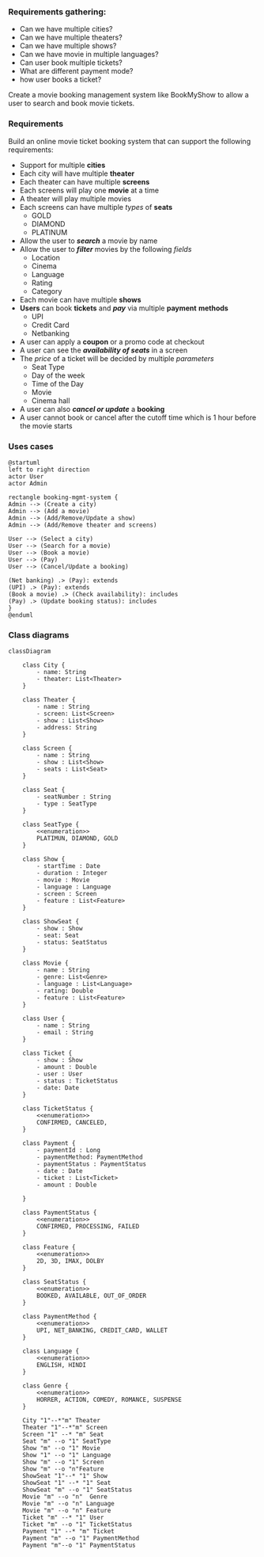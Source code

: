 ### Requirements gathering:
* Can we have multiple cities?
* Can we have multiple theaters?
* Can we have multiple shows?
* Can we have movie in multiple languages?
* Can user book multiple tickets?
* What are different payment mode?
* how user books a ticket?


Create a movie booking management system like BookMyShow to allow a user to search and book movie tickets.

### Requirements

Build an online movie ticket booking system that can support the following requirements:

* Support for multiple **cities**
* Each city will have multiple **theater**
* Each theater can have multiple **screens**
* Each screens will play one **movie** at a time
* A theater will play multiple movies
* Each screens can have multiple _types_ of **seats**
    * GOLD
    * DIAMOND
    * PLATINUM
* Allow the user to **_search_** a movie by name
* Allow the user to **_filter_** movies by the following _fields_
    * Location
    * Cinema
    * Language
    * Rating
    * Category
* Each movie can have multiple **shows**
* **Users** can book **tickets** and **_pay_** via multiple **payment** **methods**
    * UPI
    * Credit Card
    * Netbanking
* A user can apply a **coupon** or a promo code at checkout
* A user can see the **_availability of seats_** in a screen
* The _price_ of a ticket will be decided by multiple _parameters_
    * Seat Type
    * Day of the week
    * Time of the Day
    * Movie
    * Cinema hall
* A user can also **_cancel or update_** a **booking**
* A user cannot book or cancel after the cutoff time which is 1 hour before the movie starts


### Uses cases

```plantuml
@startuml
left to right direction
actor User
actor Admin

rectangle booking-mgmt-system {
Admin --> (Create a city)
Admin --> (Add a movie)
Admin --> (Add/Remove/Update a show)
Admin --> (Add/Remove theater and screens)

User --> (Select a city)
User --> (Search for a movie)
User --> (Book a movie)
User --> (Pay)
User --> (Cancel/Update a booking)

(Net banking) .> (Pay): extends
(UPI) .> (Pay): extends
(Book a movie) .> (Check availability): includes
(Pay) .> (Update booking status): includes  
}
@enduml
```

### Class diagrams

```mermaid
classDiagram
    
    class City {
        - name: String
        - theater: List<Theater>
    }
    
    class Theater {
        - name : String
        - screen: List<Screen>
        - show : List<Show>
        - address: String
    }
    
    class Screen {
        - name : String
        - show : List<Show>
        - seats : List<Seat>
    }
    
    class Seat {
        - seatNumber : String
        - type : SeatType
    }
    
    class SeatType {
        <<enumeration>>
        PLATIMUN, DIAMOND, GOLD
    }
    
    class Show {
        - startTime : Date
        - duration : Integer
        - movie : Movie
        - language : Language
        - screen : Screen
        - feature : List<Feature>
    }
    
    class ShowSeat {
        - show : Show
        - seat: Seat
        - status: SeatStatus
    }
    
    class Movie {
        - name : String
        - genre: List<Genre>
        - language : List<Language>
        - rating: Double
        - feature : List<Feature>
    }
    
    class User {
        - name : String
        - email : String
    }
    
    class Ticket {
        - show : Show
        - amount : Double
        - user : User
        - status : TicketStatus
        - date: Date
    }

    class TicketStatus {
        <<enumeration>>
        CONFIRMED, CANCELED,
    }
    
    class Payment {
        - paymentId : Long
        - paymentMethod: PaymentMethod
        - paymentStatus : PaymentStatus
        - date : Date
        - ticket : List<Ticket>
        - amount : Double
        
    }
    
    class PaymentStatus {
        <<enumeration>>
        CONFIRMED, PROCESSING, FAILED
    }
    
    class Feature {
        <<enumeration>>
        2D, 3D, IMAX, DOLBY
    }
    
    class SeatStatus {
        <<enumeration>>
        BOOKED, AVAILABLE, OUT_OF_ORDER
    }
    
    class PaymentMethod {
        <<enumeration>>
        UPI, NET_BANKING, CREDIT_CARD, WALLET
    }
    
    class Language {
        <<enumeration>>
        ENGLISH, HINDI
    }
    
    class Genre {
        <<enumeration>>
        HORRER, ACTION, COMEDY, ROMANCE, SUSPENSE
    }
    
    City "1"--*"m" Theater 
    Theater "1"--*"m" Screen
    Screen "1" --* "m" Seat
    Seat "m" --o "1" SeatType
    Show "m" --o "1" Movie
    Show "1" --o "1" Language
    Show "m" --o "1" Screen
    Show "m" --o "n"Feature
    ShowSeat "1"--* "1" Show
    ShowSeat "1" --* "1" Seat
    ShowSeat "m" --o "1" SeatStatus
    Movie "m" --o "n"  Genre
    Movie "m" --o "n" Language
    Movie "m" --o "n" Feature
    Ticket "m" --* "1" User
    Ticket "m" --o "1" TicketStatus
    Payment "1" --* "m" Ticket 
    Payment "m" --o "1" PaymentMethod
    Payment "m"--o "1" PaymentStatus
```